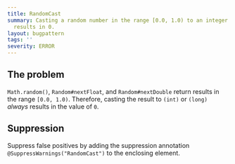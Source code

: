 ```yaml
---
title: RandomCast
summary: Casting a random number in the range [0.0, 1.0) to an integer or long always
  results in 0.
layout: bugpattern
tags: ''
severity: ERROR
---
```


<!--
*** AUTO-GENERATED, DO NOT MODIFY ***
To make changes, edit the @BugPattern annotation or the explanation in docs/bugpattern.
-->


## The problem
`Math.random()`, `Random#nextFloat`, and `Random#nextDouble` return results in
the range `[0.0, 1.0)`. Therefore, casting the result to `(int)` or `(long)`
*always* results in the value of `0`.

## Suppression
Suppress false positives by adding the suppression annotation `@SuppressWarnings("RandomCast")` to the enclosing element.
